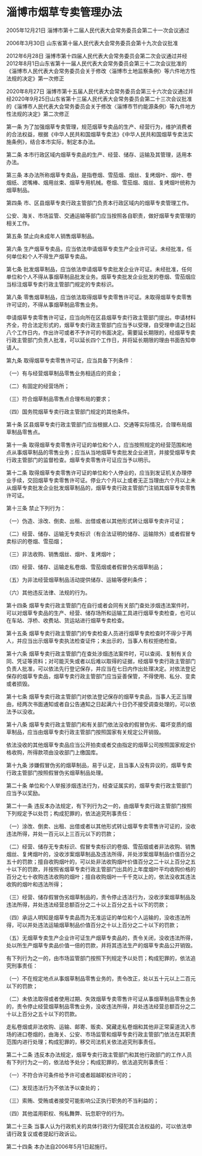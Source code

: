 # 淄博市烟草专卖管理办法

2005年12月21日 淄博市第十二届人民代表大会常务委员会第二十一次会议通过

2006年3月30日 山东省第十届人民代表大会常务委员会第十九次会议批准

2012年6月28日 淄博市第十四届人民代表大会常务委员会第二次会议通过并经2012年8月1日山东省第十一届人民代表大会常务委员会第三十二次会议批准的《淄博市人民代表大会常务委员会关于修改〈淄博市土地监察条例〉等六件地方性法规的决定》第一次修正

2020年8月27日 淄博市第十五届人民代表大会常务委员会第三十六次会议通过并经2020年9月25日山东省第十三届人民代表大会常务委员会第二十三次会议批准的《淄博市人民代表大会常务委员会关于修改〈淄博市节约能源条例〉等九件地方性法规的决定》第二次修正



第一条 为了加强烟草专卖管理，规范烟草专卖品的生产、经营行为，维护消费者的合法权益，根据《中华人民共和国烟草专卖法》《中华人民共和国烟草专卖法实施条例》，结合本市实际，制定本办法。

第二条 本市行政区域内烟草专卖品的生产、经营、储存、运输及其管理，适用本办法。

第三条 本办法所称烟草专卖品，是指卷烟、雪茄烟、烟丝、复烤烟叶、烟叶、卷烟纸、滤嘴棒、烟用丝束、烟草专用机械。卷烟、雪茄烟、烟丝、复烤烟叶统称为烟草制品。

第四条 市、区县烟草专卖行政主管部门负责本行政区域内的烟草专卖管理工作。

公安、海关、市场监管、交通运输等部门应当按照各自职责，做好烟草专卖管理的相关工作。

第五条 禁止向未成年人销售烟草制品。

第六条 生产烟草专卖品，应当依法申请烟草专卖生产企业许可证。未经批准，任何单位和个人不得生产烟草专卖品。

第七条 批发烟草制品，应当依法申请烟草专卖批发企业许可证。未经批准，任何单位和个人不得从事烟草制品批发业务。烟草专卖批发企业批发的卷烟、雪茄烟应当标注烟草专卖行政主管部门规定的专卖标识。

第八条 零售烟草制品，应当依法取得烟草专卖零售许可证。未取得烟草专卖零售许可证的，不得从事烟草制品零售业务。

申请烟草专卖零售许可证，应当向所在区县烟草专卖行政主管部门提出。申请材料齐全，符合法定形式的，烟草专卖行政主管部门应当予以受理，自受理申请之日起八个工作日内，作出许可或者不予许可的书面决定。需要延长期限的，经烟草专卖行政主管部门负责人批准，可以延长四个工作日，并将延长期限的理由书面告知申请人。

第九条 取得烟草专卖零售许可证，应当具备下列条件：

（一）有与经营烟草制品零售业务相适应的资金；

（二）有固定的经营场所；

（三）符合烟草制品零售点合理布局的要求；

（四）国务院烟草专卖行政主管部门规定的其他条件。

第十条 区县烟草专卖行政主管部门应当根据人口、交通等实际情况，合理布局烟草制品零售点。

第十一条 取得烟草专卖零售许可证的单位和个人，应当按照规定的经营范围和地点从事烟草制品的零售业务；应当从当地烟草专卖批发企业进货，并接受烟草专卖行政主管部门的监督检查。烟草专卖零售许可证应当予以明示。

第十二条 取得烟草专卖零售许可证的单位和个人停业的，应当到发证机关办理停业手续，交回烟草专卖零售许可证。停业六个月以上或者无正当理由六个月以上未从烟草专卖批发企业批发烟草制品的，烟草专卖行政主管部门注销其烟草专卖零售许可证。

第十三条 禁止下列行为：

（一）伪造、涂改、倒卖、出租、出借或者以其他形式转让烟草专卖许可证；

（二）经营、储存、运输无专卖标识（有合法证明的储存、运输除外）或者假冒专卖标识的卷烟、雪茄烟；

（三）非法收购、销售烟丝、烟叶、复烤烟叶；

（四）经营、储存、运输走私卷烟、雪茄烟或者假冒伪劣烟草制品；

（五）为非法经营烟草制品活动提供储存、运输等便利条件；

（六）其他违反法律、法规的行为。

第十四条 烟草专卖行政主管部门在自行或者会同有关部门查处涉烟违法案件时，可以对烟草专卖品的生产、经营、储存场所和运输工具进行烟草专卖检查，也可以在车站、浮桥、收费站、货运站进行烟草专卖检查。

第十五条 烟草专卖行政主管部门的专卖检查人员进行烟草专卖检查时不得少于两人，并应当出示烟草专卖执法检查证件；未出示的，当事人有权拒绝检查。

第十六条 烟草专卖行政主管部门在查处涉烟违法案件时，可以查阅、复制有关合同、凭证等资料；对可能灭失或者以后难以取得的证据，经烟草专卖行政主管部门负责人批准，可以依法先行登记保存，并应当在七日内作出处理决定。对依法登记保存的烟草专卖品，烟草专卖行政主管部门应当妥善保管，不得使用、私分、变卖或者损毁。

第十七条 烟草专卖行政主管部门对依法登记保存的烟草专卖品，当事人无正当理由，经两次书面通知或者自公告通知之日起满六十日仍不接受调查处理的，可以依法予以没收。

第十八条 烟草专卖行政主管部门和有关部门依法没收的假冒伪劣、霉坏变质的烟草制品，应当由烟草专卖行政主管部门按照国家有关规定公开销毁。

依法没收的其他烟草专卖品应当公开拍卖或者交由指定的烟草公司按照国家规定价格收购，所得款项由没收部门上缴国库。

第十九条 涉嫌假冒伪劣的烟草制品，易于认定，且当事人没有异议的，烟草专卖行政主管部门按照假冒伪劣烟草制品处理。

第二十条 单位和个人举报涉烟违法行为，经查证属实的，烟草专卖行政主管部门应当予以奖励。

第二十一条 违反本办法规定，有下列行为之一的，由烟草专卖行政主管部门按照下列规定予以处罚；构成犯罪的，依法追究刑事责任：

（一）涂改、倒卖、出租、出借或者以其他形式转让烟草专卖零售许可证的，没收违法所得，并处一百元以上三百元以下的罚款；

（二）经营、储存无专卖标识、假冒专卖标识的卷烟、雪茄烟或者非法收购、销售烟丝、复烤烟叶的，没收涉案烟草制品及违法所得，并处涉案烟草制品价值百分之五十的罚款；擅自收购烟叶的，可以处非法收购烟叶价值百分之二十以上百分之五十以下的罚款，并按照省烟草专卖行政主管部门出具的上年度烟叶平均收购价格的百分之七十收购违法收购的烟叶；擅自收购烟叶一千千克以上的，依法没收其违法收购的烟叶和违法所得；

（三）经营、储存假冒伪劣烟草制品的，责令停止违法行为，没收涉案烟草制品及违法所得，并处违法经营总额百分之二十以上百分之五十以下的罚款；

（四）承运人明知是烟草专卖品而为无准运证的单位和个人运输的，没收违法所得，可以并处违法运输烟草制品价值百分之十以上百分之二十以下的罚款；

（五）无烟草专卖生产企业许可证生产烟草专卖品的，责令关闭，没收违法所得，处以所生产烟草专卖品价值一倍的罚款，并将其违法生产的烟草专卖品公开销毁。

有下列行为之一的，由市场监管部门按照下列规定予以处罚；构成犯罪的，依法追究刑事责任：

（一）不在规定地点从事烟草制品零售业务的，责令改正，处以五十元以上二百元以下的罚款；

（二）未依法取得或者使用过期、失效烟草专卖零售许可证从事烟草制品零售业务的，责令停止经营烟草制品零售业务，没收违法所得，并处违法经营总额百分之二十以上百分之五十以下的罚款。

走私卷烟或非法收购、运输、邮寄、贩卖、窝藏走私卷烟和其他非正常渠道流入市场的进口卷烟的，由海关、公安、市场监管和烟草专卖行政主管部门依法在其职责范围内进行处理；构成犯罪的，移交司法机关依法追究刑事责任。

第二十二条 违反本办法规定，烟草专卖行政主管部门和其他行政部门的工作人员有下列行为之一的，依法给予处分；构成犯罪的，依法追究刑事责任：

（一）不符合许可条件给予许可或者超越职权许可的；

（二）发现违法行为不依法予以查处的；

（三）索贿、受贿或者接受可能影响公正执行职务的不当利益的；

（四）其他滥用职权、徇私舞弊、玩忽职守的行为。

第二十三条 当事人认为行政机关的具体行政行为侵犯其合法权益的，可以依法申请行政复议或者提起行政诉讼。

第二十四条 本办法自2006年5月1日起施行。